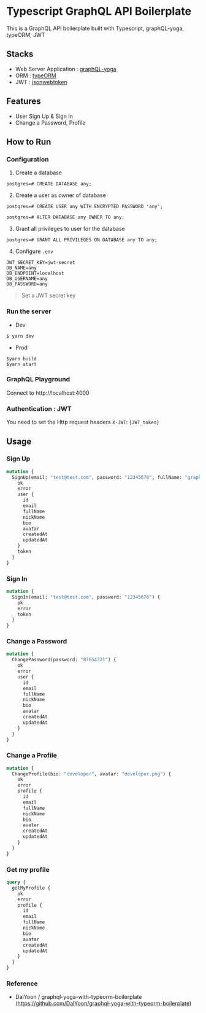 # Typescript GraphQL API Boilerplate

This is a GraphQL API boilerplate built with Typescript, graphQL-yoga, typeORM, JWT

## Stacks

- Web Server Application : [graphQL-yoga](https://github.com/prisma/graphql-yoga)
- ORM : [typeORM](https://github.com/typeorm/typeorm)
- JWT : [jsonwebtoken](https://github.com/auth0/node-jsonwebtoken)

## Features

- User Sign Up & Sign In
- Change a Password, Profile

## How to Run

### Configuration

1. Create a database

```shell
postgres=# CREATE DATABASE any;
```

2. Create a user as owner of database

```shell
postgres=# CREATE USER any WITH ENCRYPTED PASSWORD 'any';

postgres=# ALTER DATABASE any OWNER TO any;
```

3. Grant all privileges to user for the database

```shell
postgres=# GRANT ALL PRIVILEGES ON DATABASE any TO any;
```

4. Configure `.env`

```env
JWT_SECRET_KEY=jwt-secret
DB_NAME=any
DB_ENDPOINT=localhost
DB_USERNAME=any
DB_PASSWORD=any
```

> Set a JWT secret key

### Run the server

- Dev

```shell
$ yarn dev
```

- Prod

```shell
$yarn build
$yarn start
```

### GraphQL Playground

Connect to http://localhost:4000

### Authentication : JWT

You need to set the Http request headers `X-JWT`: `{JWT_token}`

## Usage

### Sign Up

```graphql
mutation {
  SignUp(email: "test@test.com", password: "12345678", fullName: "graphql", nickName: "ts") {
    ok
    error
    user {
      id
      email
      fullName
      nickName
      bio
      avatar
      createdAt
      updatedAt
    }
    token
  }
}
```

### Sign In

```graphql
mutation {
  SignIn(email: "test@test.com", password: "12345678") {
    ok
    error
    token
  }
}
```

### Change a Password

```graphql
mutation {
  ChangePassword(password: "87654321") {
    ok
    error
    user {
      id
      email
      fullName
      nickName
      bio
      avatar
      createdAt
      updatedAt
    }
  }
}
```

### Change a Profile

```graphql
mutation {
  ChangeProfile(bio: "developer", avatar: "developer.png") {
    ok
    error
    profile {
      id
      email
      fullName
      nickName
      bio
      avatar
      createdAt
      updatedAt
    }
  }
}
```

### Get my profile

```graphql
query {
  getMyProfile {
    ok
    error
    profile {
      id
      email
      fullName
      nickName
      bio
      avatar
      createdAt
      updatedAt
    }
  }
}
```

### Reference

- DalYoon / graphql-yoga-with-typeorm-boilerplate (https://github.com/DalYoon/graphql-yoga-with-typeorm-boilerplate)

